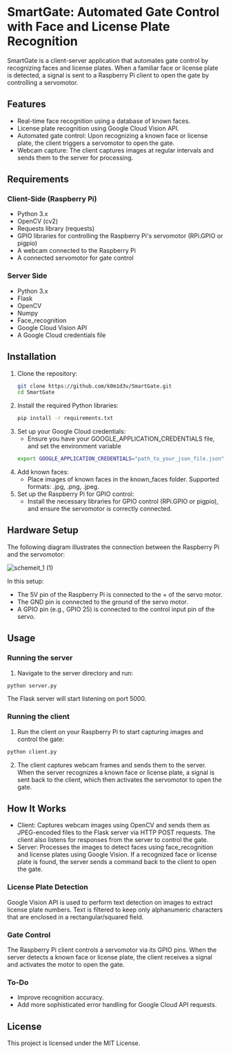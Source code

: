 # SmartGate: Automated Gate Control with Face and License Plate Recognition
SmartGate is a client-server application that automates gate control by recognizing faces and license plates. When a familiar face or license plate is detected, a signal is sent to a Raspberry Pi client to open the gate by controlling a servomotor.

## Features
- Real-time face recognition using a database of known faces.
- License plate recognition using Google Cloud Vision API.
- Automated gate control: Upon recognizing a known face or license plate, the client triggers a servomotor to open the gate.
- Webcam capture: The client captures images at regular intervals and sends them to the server for processing.

## Requirements
### Client-Side (Raspberry Pi)
- Python 3.x
- OpenCV (cv2)
- Requests library (requests)
- GPIO libraries for controlling the Raspberry Pi's servomotor (RPi.GPIO or pigpio)
- A webcam connected to the Raspberry Pi
- A connected servomotor for gate control
### Server Side
- Python 3.x
- Flask
- OpenCV
- Numpy
- Face_recognition
- Google Cloud Vision API
-  A Google Cloud credentials file 

## Installation
1. Clone the repository:
   ```bash
   git clone https://github.com/k0m1d3v/SmartGate.git
   cd SmartGate
   ```
2. Install the required Python libraries:
   ```bash
   pip install -r requirements.txt
   ```
3. Set up your Google Cloud credentials:
   - Ensure you have your GOOGLE_APPLICATION_CREDENTIALS file, and set the environment variable
   ```bash
   export GOOGLE_APPLICATION_CREDENTIALS="path_to_your_json_file.json"
   ```
4. Add known faces:
   - Place images of known faces in the known_faces folder. Supported formats: .jpg, .png, .jpeg.
5. Set up the Raspberry Pi for GPIO control:
   - Install the necessary libraries for GPIO control (RPi.GPIO or pigpio), and ensure the servomotor is correctly connected.
## Hardware Setup
The following diagram illustrates the connection between the Raspberry Pi and the servomotor:

![schemeit_1 (1)](https://github.com/user-attachments/assets/f84ee2cd-88cf-4937-9d71-eb411d3aacb9)

In this setup:
- The 5V pin of the Raspberry Pi is connected to the + of the servo motor.
- The GND pin is connected to the ground of the servo motor.
- A GPIO pin (e.g., GPIO 25) is connected to the control input pin of the servo.
## Usage
### Running the server
1. Navigate to the server directory and run:
```bash
python server.py
```
The Flask server will start listening on port 5000.
### Running the client
1. Run the client on your Raspberry Pi to start capturing images and control the gate:
```bash
python client.py
```
2. The client captures webcam frames and sends them to the server. When the server recognizes a known face or license plate, a signal is sent back to the client, which then activates the servomotor to open the gate.
## How It Works
- Client: Captures webcam images using OpenCV and sends them as JPEG-encoded files to the Flask server via HTTP POST requests. The client also listens for responses from the server to control the gate.
- Server: Processes the images to detect faces using face_recognition and license plates using Google Vision. If a recognized face or license plate is found, the server sends a command back to the client to open the gate.
### License Plate Detection
Google Vision API is used to perform text detection on images to extract license plate numbers. Text is filtered to keep only alphanumeric characters that are enclosed in a rectangular/squared field.
### Gate Control
The Raspberry Pi client controls a servomotor via its GPIO pins. When the server detects a known face or license plate, the client receives a signal and activates the motor to open the gate.
### To-Do
- Improve recognition accuracy.
- Add more sophisticated error handling for Google Cloud API requests.
## License
This project is licensed under the MIT License.
